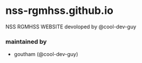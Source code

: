 # nss-rgmhss.github.io
NSS RGMHSS WEBSITE devoloped by @cool-dev-guy
### maintained by
- goutham (@cool-dev-guy)
